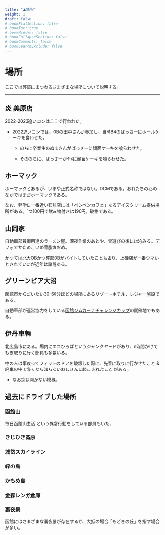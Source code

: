 ```yaml
---
title: "⛰️場所"
weight: 1
draft: false
# bookFlatSection: false
# bookToc: true
# bookHidden: false
# bookCollapseSection: false
# bookComments: false
# bookSearchExclude: false
---
```


# 場所

ここでは弊部にまつわるさまざまな場所について説明する。

---

## 炎 美原店

2022-2023追いコンはここで行われた。

- 2022追いコンでは、OBの田中さんが参加し、当時B4のばっさーにホールケーキを食わせた。

  - のちに卒業生のぬまさんがばっさーに顔面ケーキを喰らわせた。

  - そののちに、ばっさーが↑♯に顔面ケーキを喰らわせた。

## ホーマック

ホーマックとあるが、いまや正式名称ではない。DCMである。おれたちの心のなかではまだホーマックである。

なお、弊学に一番近い石川店には「ベンベンカフェ」なるアイスクリーム提供場所がある。1つ100円で飲み物付きは190円。破格である。


## 山岡家

自動車部員御用達のラーメン屋。深夜作業のあとや、雪遊びの後には沁みる。デフォでかためこいめ背脂おおめ。

かつては北大OBかつ弊部OBがバイトしていたこともあり、上磯店が一番ウマいとされていたが近年は諸説ある。

## グリーンピア大沼

函館市からだいたい30-60分ほどの場所にあるリゾートホテル、レジャー施設である。

自動車部が運営協力をしている[函館ジムカーナチャレンジカップ](http://hako-gym.com)の開催地でもある。

## 伊丹車輌

北広島市にある。場内にエコひろばというジャンクヤードがあり、n時間かけてもぎ取りに行く部員も多数いる。

中の人は事故ってフィットのドアを破壊した際に、先輩に取りに行かせたこと & 廃車の中で寝てたら知らないおじさんに起こされたこと がある。

- なお窓は開かない模様。

## 過去にドライブした場所

### 函館山

毎日函館山生活 という異常行動をしている部員もいた。

### きじひき高原
### 城岱スカイライン
### 緑の島
### かもめ島
### 金森レンガ倉庫
### 裏夜景

函館にはさまざまな裏夜景が存在するが、大抵の場合「もどきの丘」を指す場合が多い。
